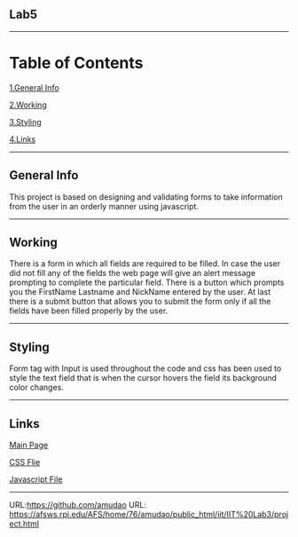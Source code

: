 ## Lab5
***
# Table of Contents
[1.General Info](#general-info)

[2.Working](#working)

[3.Styling](#styling)

[4.Links](#links)
***
## General Info
This project is based on designing and validating forms to take information from the user in an orderly manner using javascript.
***

## Working
There is a form in which all fields are required to be filled. In case the user did not fill any of the fields the web page will give an alert message prompting to complete the particular field. There is a button which prompts you the FirstName Lastname and NickName entered by the user. At last there is a submit button that allows you to submit the form only if all the fields have been filled properly by the user.
***

## Styling
Form tag with Input is used throughout the code and css has been used to style the text field that is when the cursor hovers the field its background color changes.
***

## Links
[Main Page](Lab5.html)

[CSS Flie](lab5.css)

[Javascript File](lab5.js)
***


URL:https://github.com/amudao
URL: https://afsws.rpi.edu/AFS/home/76/amudao/public_html/iit/IIT%20Lab3/project.html